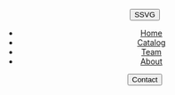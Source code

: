 
<link rel="stylesheet" href="homesite.scss">
<!DOCTYPE html>

<html>
  <head>
    <meta charset="utf-8">
    <meta http-equiv="X-UA-Compatible" content="IE=edge">
    <meta charset="utf-8">
    <meta http-equiv="X-UA-Compatible" content="IE=edge">
    <meta name="description" content="">
    <meta name="viewport" content="width=device-width, initial-scale=1">
  </head>
  
  <body>
    <header>

  <button class="logo">SSVG</button>
      <nav> 
       <ul class="nav_links">
          <li> <a href="#">Home</a></li>
          <li> <a href="#">Catalog</a></li>
          <li> <a href="#">Team</a></li>
          <li> <a href="#">About</a></li>
        </ul>
      </nav> 
        <a class="cta" href="#"><button>Contact</button></a>
    </header>

  </body>
</html>